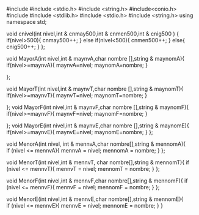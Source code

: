 #include <iostream>
#include <stdio.h>
#include <string.h>
#include<conio.h>
#include<string>
#include <stdlib.h>
#include <stdio.h>
#include <string.h>
using namespace std;

void cnivel(int nivel,int & cnmay500,int & cnmen500,int & cnig500 ) {
 if(nivel>500){
    cnmay500++;
 }
    else if(nivel<500){
        cnmen500++;
    }
    else{
        cnig500++;
    }
 };

void MayorA(int nivel,int & maynvA,char nombre [],string & maynomA){
  if(nivel>=maynvA){
    maynvA=nivel;
    maynomA=nombre;
  }

};

void MayorT(int nivel,int & maynvT,char nombre [],string & maynomT){
  if(nivel>=maynvT){
    maynvT=nivel;
    maynomT=nombre;
  } 

};
void MayorF(int nivel,int & maynvF,char nombre [],string & maynomF){
  if(nivel>=maynvF){
    maynvF=nivel;
    maynomF=nombre;
  }

};
void MayorE(int nivel,int & maynvE,char nombre [],string & maynomE){
  if(nivel>=maynvE){
    maynvE=nivel;
    maynomE=nombre;
  }
};

void MenorA(int nivel, int & mennvA,char nombre[],string & mennomA){  
if (nivel <= mennvA){
 	mennvA = nivel;
 	mennomA = nombre;
 }
};

void MenorT(int nivel,int & mennvT, char nombre[],string & mennomT){
  if (nivel <= mennvT){
 	mennvT = nivel;
 	mennomT = nombre;
 }
};


void MenorF(int nivel,int & mennvF,char nombre[],string & mennomF){ 
 if (nivel <= mennvF){
 	mennvF = nivel;
 	mennomF = nombre;
 }
};

void MenorE(int nivel,int & mennvE,char nombre[],string & mennomE){  
 if (nivel <= mennvE){
 	mennvE = nivel;
 	mennomE = nombre;
 }
 }
